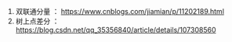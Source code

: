 1. 双联通分量 ： https://www.cnblogs.com/jiamian/p/11202189.html <br/>
2. 树上点差分 ： https://blog.csdn.net/qq_35356840/article/details/107308560 <br/>
